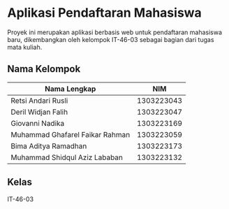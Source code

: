 # Aplikasi Pendaftaran Mahasiswa

Proyek ini merupakan aplikasi berbasis web untuk pendaftaran mahasiswa baru, dikembangkan oleh kelompok IT-46-03 sebagai bagian dari tugas mata kuliah.

## Nama Kelompok

| Nama Lengkap                      | NIM         |
|-----------------------------------|-------------|
| Retsi Andari Rusli                | 1303223043  |
| Deril Widjan Falih                | 1303223047  |
| Giovanni Nadika                   | 1303223169  |
| Muhammad Ghafarel Faikar Rahman   | 1303223059  |
| Bima Aditya Ramadhan              | 1303223173  |
| Muhammad Shidqul Aziz Lababan     | 1303223132  |


## Kelas 
IT-46-03


